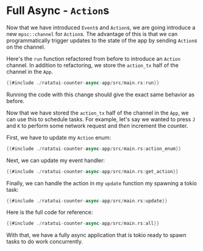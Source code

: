 # Full Async - `Action`s

Now that we have introduced `Event`s and `Action`s, we are going introduce a new `mpsc::channel` for
`Action`s. The advantage of this is that we can programmatically trigger updates to the state of the
app by sending `Action`s on the channel.

Here's the `run` function refactored from before to introduce an `Action` channel. In addition to
refactoring, we store the `action_tx` half of the channel in the `App`.

```rust
{{#include ./ratatui-counter-async-app/src/main.rs:run}}
```

Running the code with this change should give the exact same behavior as before.

Now that we have stored the `action_tx` half of the channel in the `App`, we can use this to
schedule tasks. For example, let's say we wanted to press `J` and `K` to perform some network
request and _then_ increment the counter.

First, we have to update my `Action` enum:

```rust
{{#include ./ratatui-counter-async-app/src/main.rs:action_enum}}
```

Next, we can update my event handler:

```rust
{{#include ./ratatui-counter-async-app/src/main.rs:get_action}}
```

Finally, we can handle the action in my `update` function my spawning a tokio task:

```rust
{{#include ./ratatui-counter-async-app/src/main.rs:update}}
```

Here is the full code for reference:

```rust
{{#include ./ratatui-counter-async-app/src/main.rs:all}}
```

With that, we have a fully async application that is tokio ready to spawn tasks to do work
concurrently.
